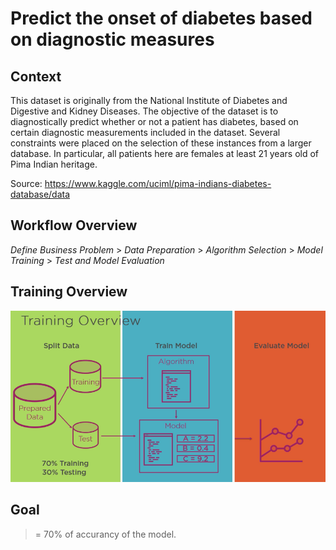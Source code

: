 # Predict the onset of diabetes based on diagnostic measures

## Context
This dataset is originally from the National Institute of Diabetes and Digestive and Kidney Diseases. The objective of the dataset is to diagnostically predict whether or not a patient has diabetes, based on certain diagnostic measurements included in the dataset. Several constraints were placed on the selection of these instances from a larger database. In particular, all patients here are females at least 21 years old of Pima Indian heritage.

Source: https://www.kaggle.com/uciml/pima-indians-diabetes-database/data

## Workflow Overview
*Define Business Problem* > *Data Preparation* > *Algorithm Selection* > *Model Training* > *Test and Model Evaluation*

## Training Overview
![](/images/BCA76185-D6FD-4AA4-8D4E-F484684D517E.png?raw=true)

## Goal
>= 70% of accurancy of the model.
